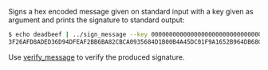 Signs a hex encoded message given on standard input with a key
given as argument and prints the signature to standard output:
```bash
$ echo deadbeef | ../sign_message --key 0000000000000000000000000000000000000000000000000000000000000001
3F26AFD8ADED36D94DFEAF2BB6BA82CBCA0935684D1B00B4A45DC01F9A1652B964DB68C02601E1EE061E3A12E18F8DB4EF1C378CA2C1ACC63D00A3D715195CCD
```
Use [verify_message](verify_message.md) to verify the produced signature.
